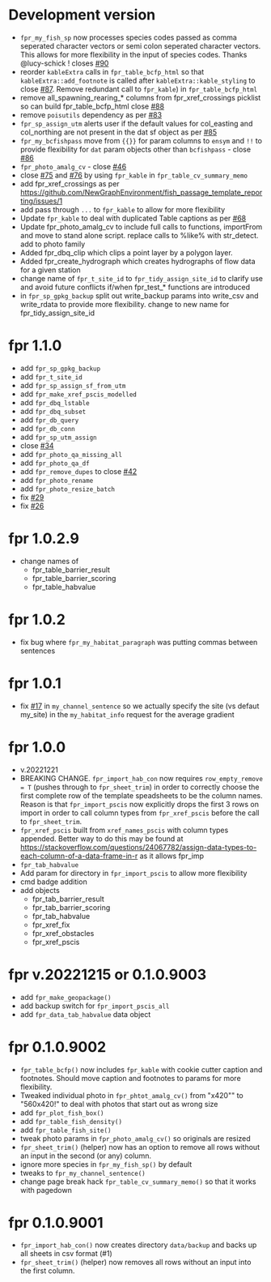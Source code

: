 # Development version
* `fpr_my_fish_sp` now processes species codes passed as comma seperated character vectors or semi colon seperated character vectors.  This allows for more flexibility in the input of species codes. Thanks @lucy-schick ! closes [#90](https://github.com/NewGraphEnvironment/fpr/issues/89)
* reorder `kableExtra` calls in `fpr_table_bcfp_html` so that `kableExtra::add_footnote` is called after `kableExtra::kable_styling` to close 
[#87](https://github.com/NewGraphEnvironment/fpr/issues/87).  Remove redundant call to `fpr_kable`) in `fpr_table_bcfp_html`
* remove all_spawning_rearing_* columns from fpr_xref_crossings picklist so can build fpr_table_bcfp_html close [#88](https://github.com/NewGraphEnvironment/fpr/issues/88)
* remove `poisutils` dependency as per [#83](https://github.com/NewGraphEnvironment/fpr/issues/83)
* `fpr_sp_assign_utm` alerts user if the default values for col_easting and col_northing are not present in the dat sf object
as per [#85](https://github.com/NewGraphEnvironment/fpr/issues/85)
* `fpr_my_bcfishpass` move from `{{}}` for param columns to `ensym` and `!!` to provide flexibility for `dat` param objects other than `bcfishpass` - close [#86](https://github.com/NewGraphEnvironment/fpr/issues/86)
* `fpr_photo_amalg_cv` - close [#46](https://github.com/NewGraphEnvironment/fpr/issues/46)
* close [#75](https://github.com/NewGraphEnvironment/fpr/issues/75) and [#76](https://github.com/NewGraphEnvironment/fpr/issues/76) by using `fpr_kable` in `fpr_table_cv_summary_memo`
* add fpr_xref_crossings as per https://github.com/NewGraphEnvironment/fish_passage_template_reporting/issues/1
* add pass through `...` to `fpr_kable` to allow for more flexibility
* Update `fpr_kable` to deal with duplicated Table captions as per [#68](https://github.com/NewGraphEnvironment/fpr/issues/68)
* Update fpr_photo_amalg_cv to include full calls to functions, importFrom and move to stand alone script. replace calls to %like% with str_detect. add to photo family
* Added fpr_dbq_clip which clips a point layer by a polygon layer.
* Added fpr_create_hydrograph which creates hydrographs of flow data for a given station
* change name of `fpr_t_site_id` to `fpr_tidy_assign_site_id` to clarify use and avoid future conflicts if/when 
fpr_test_* functions are introduced
* in `fpr_sp_gpkg_backup` split out write_backup params into write_csv and write_rdata to provide more flexibility. change to new name for fpr_tidy_assign_site_id


# fpr 1.1.0
* add `fpr_sp_gpkg_backup`
* add `fpr_t_site_id`
* add `fpr_sp_assign_sf_from_utm`
* add `fpr_make_xref_pscis_modelled`
* add `fpr_dbq_lstable`
* add `fpr_dbq_subset`
* add `fpr_db_query`
* add `fpr_db_conn`
* add `fpr_sp_utm_assign`
* close [#34](https://github.com/NewGraphEnvironment/fpr/issues/34)
* add `fpr_photo_qa_missing_all`
* add `fpr_photo_qa_df`
* add `fpr_remove_dupes` to close [#42](https://github.com/NewGraphEnvironment/fpr/issues/42)
* add `fpr_photo_rename`
* add `fpr_photo_resize_batch`
* fix [#29](https://github.com/NewGraphEnvironment/fpr/issues/29)
* fix [#26](https://github.com/NewGraphEnvironment/fpr/issues/26)

# fpr 1.0.2.9
* change names of 
  + fpr_table_barrier_result 
  + fpr_table_barrier_scoring 
  + fpr_table_habvalue 

# fpr 1.0.2
* fix bug where `fpr_my_habitat_paragraph` was putting commas between sentences

# fpr 1.0.1
* fix [#17](https://github.com/NewGraphEnvironment/fpr/issues/17) in `my_channel_sentence` so we actually specify the site (vs defaut my_site) in the `my_habitat_info` request for the average gradient


# fpr 1.0.0
* v.20221221
* BREAKING CHANGE.  `fpr_import_hab_con` now requires `row_empty_remove = T` (pushes through to `fpr_sheet_trim`) in order to correctly choose the first complete row of the template speadsheets to be the column names. Reason is that `fpr_import_pscis` now explicitly drops the first 3 rows on import in order to call column types from `fpr_xref_pscis` before the call to `fpr_sheet_trim`.
* `fpr_xref_pscis` built from `xref_names_pscis` with column types appended.  Better way to do this may be found at https://stackoverflow.com/questions/24067782/assign-data-types-to-each-column-of-a-data-frame-in-r as it allows fpr_imp
* `fpr_tab_habvalue`
* Add param for directory in `fpr_import_pscis` to allow more flexibility
* cmd badge addition
* add objects 
  + fpr_tab_barrier_result 
  + fpr_tab_barrier_scoring 
  + fpr_tab_habvalue 
  + fpr_xref_fix 
  + fpr_xref_obstacles 
  + fpr_xref_pscis 
  
  

# fpr v.20221215 or  0.1.0.9003

* add `fpr_make_geopackage()`
* add backup switch for `fpr_import_pscis_all`
* add `fpr_data_tab_habvalue` data object

# fpr 0.1.0.9002

* `fpr_table_bcfp()` now includes `fpr_kable` with cookie cutter caption and footnotes.  Should move caption and footnotes to params for more flexibility.
*  Tweaked individual photo in `fpr_phtot_amalg_cv()` from "x420"" to "560x420!" to deal with photos that start out as wrong size
* add `fpr_plot_fish_box()` 
* add `fpr_table_fish_density()` 
* add `fpr_table_fish_site()` 
* tweak photo params in `fpr_photo_amalg_cv()` so originals are resized
* `fpr_sheet_trim()` (helper) now has an option to remove all rows without an input in the second (or any) column.
* ignore more species in `fpr_my_fish_sp()` by default
* tweaks to `fpr_my_channel_sentence()`
* change page break hack `fpr_table_cv_summary_memo()` so that it works with pagedown

# fpr 0.1.0.9001

* `fpr_import_hab_con()` now creates directory `data/backup` and backs up all sheets in csv format (#1)
* `fpr_sheet_trim()` (helper) now removes all rows without an input into the first column.  
